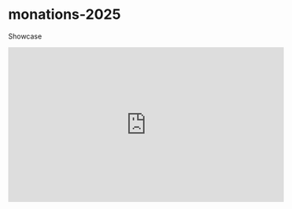 # monations-2025
Showcase
<iframe width="560" height="315" src="https://www.youtube.com/embed/BpgR6sIX370?si=Xuz-gmLlnbngyiJc" title="YouTube video player" frameborder="0" allow="accelerometer; autoplay; clipboard-write; encrypted-media; gyroscope; picture-in-picture; web-share" referrerpolicy="strict-origin-when-cross-origin" allowfullscreen></iframe>
